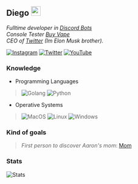 <h2>Diego <img src="https://www.fg-a.com/flags/animated-german-flag.gif" width="25"></h2>
<p><em>Fulltime developer in <a href="https://discord.com">Discord Bots</a>
</br>Console Tester <a href="https://www.vape.gg/">Buy Vape</a>
</br>CEO of <a href="https://twitter.com">Twitter</a> (Im Elon Musk brother).
</em></p>

[![Instagram](https://img.shields.io/badge/Instagram-E4405F?style=for-the-badge&logo=instagram&logoColor=white)](https://instagram.com/diegofloress._) [![Twitter](https://img.shields.io/badge/Twitter-1D9BF0?style=for-the-badge&logo=twitter&logoColor=white)](https://twitter.com/eleccw)
[![YouTube](https://img.shields.io/badge/YouTube-FF0000?style=for-the-badge&logo=youtube&logoColor=white)](https://www.youtube.com/@elecccc)

### Knowledge
* Programming Languages

> ![Golang](https://img.shields.io/badge/Go-00ADD8?style=for-the-badge&logo=go&logoColor=white) ![Python](https://img.shields.io/badge/Python-3776AB?style=for-the-badge&logo=python&logoColor=white)
* Operative Systems

> ![MacOS](https://img.shields.io/badge/mac%20os-000000?style=for-the-badge&logo=apple&logoColor=white) ![Linux](https://img.shields.io/badge/Linux-FCC624?style=for-the-badge&logo=linux&logoColor=black) ![Windows](https://img.shields.io/badge/Windows-0078D6?style=for-the-badge&logo=windows&logoColor=white)

### Kind of goals
> *First person to discover Aaron's mom*: [Mom](https://yum.mom/image.php?id=986AU4.png)
### Stats
![Stats](https://github-readme-stats.vercel.app/api?username=Elzc&show_icons=true&theme=transparent)
